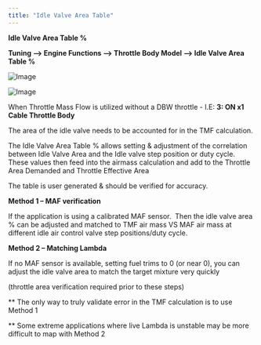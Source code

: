 ```yaml
---
title: "Idle Valve Area Table"
---
```


**Idle Valve Area Table %**

**Tuning –\> Engine Functions –\> Throttle Body Model –\> Idle Valve Area Table %**


![Image](</lib/AAAA79.jpg>)


![Image](</lib/AAAA80.jpg>)


When Throttle Mass Flow is utilized without a DBW throttle - I.E: **3: ON x1 Cable Throttle Body**

The area of the idle valve needs to be accounted for in the TMF calculation.&nbsp;

The Idle Valve Area Table % allows setting \& adjustment of the correlation between Idle Valve Area and the Idle valve step position or duty cycle. These values then feed into the airmass calculation and add to the Throttle Area Demanded and Throttle Effective Area

The table is user generated \& should be verified for accuracy.


**Method 1 – MAF verification**&nbsp;


If the application is using a calibrated MAF sensor.  Then the idle valve area % can be adjusted and matched to TMF air mass VS MAF air mass at different idle air control valve step positions/duty cycle.  


**Method 2 – Matching Lambda**&nbsp;


If no MAF sensor is available, setting fuel trims to 0 (or near 0), you can adjust the idle valve area to match the target mixture very quickly&nbsp;

(throttle area verification required prior to these steps)


\*\* The only way to truly validate error in the TMF calculation is to use Method 1

\*\* Some extreme applications where live Lambda is unstable may be more difficult to map with Method 2

